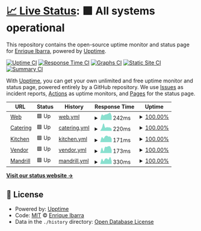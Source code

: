 # [📈 Live Status](https://enrique-ibarra.github.io/rh-v2): <!--live status--> **🟩 All systems operational**

This repository contains the open-source uptime monitor and status page for [Enrique Ibarra](https://enrique-ibarra.github.io/rh-v2), powered by [Upptime](https://github.com/upptime/upptime).

[![Uptime CI](https://github.com/enrique-ibarra/rh-v2/workflows/Uptime%20CI/badge.svg)](https://github.com/enrique-ibarra/rh-v2/actions?query=workflow%3A%22Uptime+CI%22)
[![Response Time CI](https://github.com/enrique-ibarra/rh-v2/workflows/Response%20Time%20CI/badge.svg)](https://github.com/enrique-ibarra/rh-v2/actions?query=workflow%3A%22Response+Time+CI%22)
[![Graphs CI](https://github.com/enrique-ibarra/rh-v2/workflows/Graphs%20CI/badge.svg)](https://github.com/enrique-ibarra/rh-v2/actions?query=workflow%3A%22Graphs+CI%22)
[![Static Site CI](https://github.com/enrique-ibarra/rh-v2/workflows/Static%20Site%20CI/badge.svg)](https://github.com/enrique-ibarra/rh-v2/actions?query=workflow%3A%22Static+Site+CI%22)
[![Summary CI](https://github.com/enrique-ibarra/rh-v2/workflows/Summary%20CI/badge.svg)](https://github.com/enrique-ibarra/rh-v2/actions?query=workflow%3A%22Summary+CI%22)

With [Upptime](https://upptime.js.org), you can get your own unlimited and free uptime monitor and status page, powered entirely by a GitHub repository. We use [Issues](https://github.com/enrique-ibarra/rh-v2/issues) as incident reports, [Actions](https://github.com/enrique-ibarra/rh-v2/actions) as uptime monitors, and [Pages](https://enrique-ibarra.github.io/rh-v2) for the status page.

<!--start: status pages-->
<!-- This summary is generated by Upptime (https://github.com/upptime/upptime) -->
<!-- Do not edit this manually, your changes will be overwritten -->
<!-- prettier-ignore -->
| URL | Status | History | Response Time | Uptime |
| --- | ------ | ------- | ------------- | ------ |
| <img alt="" src="https://roaminghunger.com/favicon.ico" height="13"> [Web](https://roaminghunger.com) | 🟩 Up | [web.yml](https://github.com/enrique-ibarra/rh-v2/commits/HEAD/history/web.yml) | <details><summary><img alt="Response time graph" src="./graphs/web/response-time-week.png" height="20"> 242ms</summary><br><a href="https://enrique-ibarra.github.io/rh-v2/history/web"><img alt="Response time 292" src="https://img.shields.io/endpoint?url=https%3A%2F%2Fraw.githubusercontent.com%2Fenrique-ibarra%2Frh-v2%2FHEAD%2Fapi%2Fweb%2Fresponse-time.json"></a><br><a href="https://enrique-ibarra.github.io/rh-v2/history/web"><img alt="24-hour response time 833" src="https://img.shields.io/endpoint?url=https%3A%2F%2Fraw.githubusercontent.com%2Fenrique-ibarra%2Frh-v2%2FHEAD%2Fapi%2Fweb%2Fresponse-time-day.json"></a><br><a href="https://enrique-ibarra.github.io/rh-v2/history/web"><img alt="7-day response time 242" src="https://img.shields.io/endpoint?url=https%3A%2F%2Fraw.githubusercontent.com%2Fenrique-ibarra%2Frh-v2%2FHEAD%2Fapi%2Fweb%2Fresponse-time-week.json"></a><br><a href="https://enrique-ibarra.github.io/rh-v2/history/web"><img alt="30-day response time 167" src="https://img.shields.io/endpoint?url=https%3A%2F%2Fraw.githubusercontent.com%2Fenrique-ibarra%2Frh-v2%2FHEAD%2Fapi%2Fweb%2Fresponse-time-month.json"></a><br><a href="https://enrique-ibarra.github.io/rh-v2/history/web"><img alt="1-year response time 285" src="https://img.shields.io/endpoint?url=https%3A%2F%2Fraw.githubusercontent.com%2Fenrique-ibarra%2Frh-v2%2FHEAD%2Fapi%2Fweb%2Fresponse-time-year.json"></a></details> | <details><summary><a href="https://enrique-ibarra.github.io/rh-v2/history/web">100.00%</a></summary><a href="https://enrique-ibarra.github.io/rh-v2/history/web"><img alt="All-time uptime 99.97%" src="https://img.shields.io/endpoint?url=https%3A%2F%2Fraw.githubusercontent.com%2Fenrique-ibarra%2Frh-v2%2FHEAD%2Fapi%2Fweb%2Fuptime.json"></a><br><a href="https://enrique-ibarra.github.io/rh-v2/history/web"><img alt="24-hour uptime 100.00%" src="https://img.shields.io/endpoint?url=https%3A%2F%2Fraw.githubusercontent.com%2Fenrique-ibarra%2Frh-v2%2FHEAD%2Fapi%2Fweb%2Fuptime-day.json"></a><br><a href="https://enrique-ibarra.github.io/rh-v2/history/web"><img alt="7-day uptime 100.00%" src="https://img.shields.io/endpoint?url=https%3A%2F%2Fraw.githubusercontent.com%2Fenrique-ibarra%2Frh-v2%2FHEAD%2Fapi%2Fweb%2Fuptime-week.json"></a><br><a href="https://enrique-ibarra.github.io/rh-v2/history/web"><img alt="30-day uptime 100.00%" src="https://img.shields.io/endpoint?url=https%3A%2F%2Fraw.githubusercontent.com%2Fenrique-ibarra%2Frh-v2%2FHEAD%2Fapi%2Fweb%2Fuptime-month.json"></a><br><a href="https://enrique-ibarra.github.io/rh-v2/history/web"><img alt="1-year uptime 100.00%" src="https://img.shields.io/endpoint?url=https%3A%2F%2Fraw.githubusercontent.com%2Fenrique-ibarra%2Frh-v2%2FHEAD%2Fapi%2Fweb%2Fuptime-year.json"></a></details>
| <img alt="" src="https://catering.roaminghunger.com/favicon.ico" height="13"> [Catering](https://catering.roaminghunger.com) | 🟩 Up | [catering.yml](https://github.com/enrique-ibarra/rh-v2/commits/HEAD/history/catering.yml) | <details><summary><img alt="Response time graph" src="./graphs/catering/response-time-week.png" height="20"> 220ms</summary><br><a href="https://enrique-ibarra.github.io/rh-v2/history/catering"><img alt="Response time 220" src="https://img.shields.io/endpoint?url=https%3A%2F%2Fraw.githubusercontent.com%2Fenrique-ibarra%2Frh-v2%2FHEAD%2Fapi%2Fcatering%2Fresponse-time.json"></a><br><a href="https://enrique-ibarra.github.io/rh-v2/history/catering"><img alt="24-hour response time 209" src="https://img.shields.io/endpoint?url=https%3A%2F%2Fraw.githubusercontent.com%2Fenrique-ibarra%2Frh-v2%2FHEAD%2Fapi%2Fcatering%2Fresponse-time-day.json"></a><br><a href="https://enrique-ibarra.github.io/rh-v2/history/catering"><img alt="7-day response time 220" src="https://img.shields.io/endpoint?url=https%3A%2F%2Fraw.githubusercontent.com%2Fenrique-ibarra%2Frh-v2%2FHEAD%2Fapi%2Fcatering%2Fresponse-time-week.json"></a><br><a href="https://enrique-ibarra.github.io/rh-v2/history/catering"><img alt="30-day response time 178" src="https://img.shields.io/endpoint?url=https%3A%2F%2Fraw.githubusercontent.com%2Fenrique-ibarra%2Frh-v2%2FHEAD%2Fapi%2Fcatering%2Fresponse-time-month.json"></a><br><a href="https://enrique-ibarra.github.io/rh-v2/history/catering"><img alt="1-year response time 213" src="https://img.shields.io/endpoint?url=https%3A%2F%2Fraw.githubusercontent.com%2Fenrique-ibarra%2Frh-v2%2FHEAD%2Fapi%2Fcatering%2Fresponse-time-year.json"></a></details> | <details><summary><a href="https://enrique-ibarra.github.io/rh-v2/history/catering">100.00%</a></summary><a href="https://enrique-ibarra.github.io/rh-v2/history/catering"><img alt="All-time uptime 99.96%" src="https://img.shields.io/endpoint?url=https%3A%2F%2Fraw.githubusercontent.com%2Fenrique-ibarra%2Frh-v2%2FHEAD%2Fapi%2Fcatering%2Fuptime.json"></a><br><a href="https://enrique-ibarra.github.io/rh-v2/history/catering"><img alt="24-hour uptime 100.00%" src="https://img.shields.io/endpoint?url=https%3A%2F%2Fraw.githubusercontent.com%2Fenrique-ibarra%2Frh-v2%2FHEAD%2Fapi%2Fcatering%2Fuptime-day.json"></a><br><a href="https://enrique-ibarra.github.io/rh-v2/history/catering"><img alt="7-day uptime 100.00%" src="https://img.shields.io/endpoint?url=https%3A%2F%2Fraw.githubusercontent.com%2Fenrique-ibarra%2Frh-v2%2FHEAD%2Fapi%2Fcatering%2Fuptime-week.json"></a><br><a href="https://enrique-ibarra.github.io/rh-v2/history/catering"><img alt="30-day uptime 100.00%" src="https://img.shields.io/endpoint?url=https%3A%2F%2Fraw.githubusercontent.com%2Fenrique-ibarra%2Frh-v2%2FHEAD%2Fapi%2Fcatering%2Fuptime-month.json"></a><br><a href="https://enrique-ibarra.github.io/rh-v2/history/catering"><img alt="1-year uptime 99.99%" src="https://img.shields.io/endpoint?url=https%3A%2F%2Fraw.githubusercontent.com%2Fenrique-ibarra%2Frh-v2%2FHEAD%2Fapi%2Fcatering%2Fuptime-year.json"></a></details>
| <img alt="" src="https://kitchen.roaminghunger.com/favicon.ico" height="13"> [Kitchen](https://kitchen.roaminghunger.com) | 🟩 Up | [kitchen.yml](https://github.com/enrique-ibarra/rh-v2/commits/HEAD/history/kitchen.yml) | <details><summary><img alt="Response time graph" src="./graphs/kitchen/response-time-week.png" height="20"> 171ms</summary><br><a href="https://enrique-ibarra.github.io/rh-v2/history/kitchen"><img alt="Response time 226" src="https://img.shields.io/endpoint?url=https%3A%2F%2Fraw.githubusercontent.com%2Fenrique-ibarra%2Frh-v2%2FHEAD%2Fapi%2Fkitchen%2Fresponse-time.json"></a><br><a href="https://enrique-ibarra.github.io/rh-v2/history/kitchen"><img alt="24-hour response time 206" src="https://img.shields.io/endpoint?url=https%3A%2F%2Fraw.githubusercontent.com%2Fenrique-ibarra%2Frh-v2%2FHEAD%2Fapi%2Fkitchen%2Fresponse-time-day.json"></a><br><a href="https://enrique-ibarra.github.io/rh-v2/history/kitchen"><img alt="7-day response time 171" src="https://img.shields.io/endpoint?url=https%3A%2F%2Fraw.githubusercontent.com%2Fenrique-ibarra%2Frh-v2%2FHEAD%2Fapi%2Fkitchen%2Fresponse-time-week.json"></a><br><a href="https://enrique-ibarra.github.io/rh-v2/history/kitchen"><img alt="30-day response time 171" src="https://img.shields.io/endpoint?url=https%3A%2F%2Fraw.githubusercontent.com%2Fenrique-ibarra%2Frh-v2%2FHEAD%2Fapi%2Fkitchen%2Fresponse-time-month.json"></a><br><a href="https://enrique-ibarra.github.io/rh-v2/history/kitchen"><img alt="1-year response time 219" src="https://img.shields.io/endpoint?url=https%3A%2F%2Fraw.githubusercontent.com%2Fenrique-ibarra%2Frh-v2%2FHEAD%2Fapi%2Fkitchen%2Fresponse-time-year.json"></a></details> | <details><summary><a href="https://enrique-ibarra.github.io/rh-v2/history/kitchen">100.00%</a></summary><a href="https://enrique-ibarra.github.io/rh-v2/history/kitchen"><img alt="All-time uptime 99.96%" src="https://img.shields.io/endpoint?url=https%3A%2F%2Fraw.githubusercontent.com%2Fenrique-ibarra%2Frh-v2%2FHEAD%2Fapi%2Fkitchen%2Fuptime.json"></a><br><a href="https://enrique-ibarra.github.io/rh-v2/history/kitchen"><img alt="24-hour uptime 100.00%" src="https://img.shields.io/endpoint?url=https%3A%2F%2Fraw.githubusercontent.com%2Fenrique-ibarra%2Frh-v2%2FHEAD%2Fapi%2Fkitchen%2Fuptime-day.json"></a><br><a href="https://enrique-ibarra.github.io/rh-v2/history/kitchen"><img alt="7-day uptime 100.00%" src="https://img.shields.io/endpoint?url=https%3A%2F%2Fraw.githubusercontent.com%2Fenrique-ibarra%2Frh-v2%2FHEAD%2Fapi%2Fkitchen%2Fuptime-week.json"></a><br><a href="https://enrique-ibarra.github.io/rh-v2/history/kitchen"><img alt="30-day uptime 100.00%" src="https://img.shields.io/endpoint?url=https%3A%2F%2Fraw.githubusercontent.com%2Fenrique-ibarra%2Frh-v2%2FHEAD%2Fapi%2Fkitchen%2Fuptime-month.json"></a><br><a href="https://enrique-ibarra.github.io/rh-v2/history/kitchen"><img alt="1-year uptime 99.99%" src="https://img.shields.io/endpoint?url=https%3A%2F%2Fraw.githubusercontent.com%2Fenrique-ibarra%2Frh-v2%2FHEAD%2Fapi%2Fkitchen%2Fuptime-year.json"></a></details>
| <img alt="" src="https://vendor.roaminghunger.com/favicon.ico" height="13"> [Vendor](https://vendor.roaminghunger.com) | 🟩 Up | [vendor.yml](https://github.com/enrique-ibarra/rh-v2/commits/HEAD/history/vendor.yml) | <details><summary><img alt="Response time graph" src="./graphs/vendor/response-time-week.png" height="20"> 173ms</summary><br><a href="https://enrique-ibarra.github.io/rh-v2/history/vendor"><img alt="Response time 245" src="https://img.shields.io/endpoint?url=https%3A%2F%2Fraw.githubusercontent.com%2Fenrique-ibarra%2Frh-v2%2FHEAD%2Fapi%2Fvendor%2Fresponse-time.json"></a><br><a href="https://enrique-ibarra.github.io/rh-v2/history/vendor"><img alt="24-hour response time 218" src="https://img.shields.io/endpoint?url=https%3A%2F%2Fraw.githubusercontent.com%2Fenrique-ibarra%2Frh-v2%2FHEAD%2Fapi%2Fvendor%2Fresponse-time-day.json"></a><br><a href="https://enrique-ibarra.github.io/rh-v2/history/vendor"><img alt="7-day response time 173" src="https://img.shields.io/endpoint?url=https%3A%2F%2Fraw.githubusercontent.com%2Fenrique-ibarra%2Frh-v2%2FHEAD%2Fapi%2Fvendor%2Fresponse-time-week.json"></a><br><a href="https://enrique-ibarra.github.io/rh-v2/history/vendor"><img alt="30-day response time 152" src="https://img.shields.io/endpoint?url=https%3A%2F%2Fraw.githubusercontent.com%2Fenrique-ibarra%2Frh-v2%2FHEAD%2Fapi%2Fvendor%2Fresponse-time-month.json"></a><br><a href="https://enrique-ibarra.github.io/rh-v2/history/vendor"><img alt="1-year response time 231" src="https://img.shields.io/endpoint?url=https%3A%2F%2Fraw.githubusercontent.com%2Fenrique-ibarra%2Frh-v2%2FHEAD%2Fapi%2Fvendor%2Fresponse-time-year.json"></a></details> | <details><summary><a href="https://enrique-ibarra.github.io/rh-v2/history/vendor">100.00%</a></summary><a href="https://enrique-ibarra.github.io/rh-v2/history/vendor"><img alt="All-time uptime 99.96%" src="https://img.shields.io/endpoint?url=https%3A%2F%2Fraw.githubusercontent.com%2Fenrique-ibarra%2Frh-v2%2FHEAD%2Fapi%2Fvendor%2Fuptime.json"></a><br><a href="https://enrique-ibarra.github.io/rh-v2/history/vendor"><img alt="24-hour uptime 100.00%" src="https://img.shields.io/endpoint?url=https%3A%2F%2Fraw.githubusercontent.com%2Fenrique-ibarra%2Frh-v2%2FHEAD%2Fapi%2Fvendor%2Fuptime-day.json"></a><br><a href="https://enrique-ibarra.github.io/rh-v2/history/vendor"><img alt="7-day uptime 100.00%" src="https://img.shields.io/endpoint?url=https%3A%2F%2Fraw.githubusercontent.com%2Fenrique-ibarra%2Frh-v2%2FHEAD%2Fapi%2Fvendor%2Fuptime-week.json"></a><br><a href="https://enrique-ibarra.github.io/rh-v2/history/vendor"><img alt="30-day uptime 100.00%" src="https://img.shields.io/endpoint?url=https%3A%2F%2Fraw.githubusercontent.com%2Fenrique-ibarra%2Frh-v2%2FHEAD%2Fapi%2Fvendor%2Fuptime-month.json"></a><br><a href="https://enrique-ibarra.github.io/rh-v2/history/vendor"><img alt="1-year uptime 99.99%" src="https://img.shields.io/endpoint?url=https%3A%2F%2Fraw.githubusercontent.com%2Fenrique-ibarra%2Frh-v2%2FHEAD%2Fapi%2Fvendor%2Fuptime-year.json"></a></details>
| <img alt="" src="https://icons.duckduckgo.com/ip3/mandrillapp.com.ico" height="13"> [Mandrill](https://mandrillapp.com) | 🟩 Up | [mandrill.yml](https://github.com/enrique-ibarra/rh-v2/commits/HEAD/history/mandrill.yml) | <details><summary><img alt="Response time graph" src="./graphs/mandrill/response-time-week.png" height="20"> 330ms</summary><br><a href="https://enrique-ibarra.github.io/rh-v2/history/mandrill"><img alt="Response time 291" src="https://img.shields.io/endpoint?url=https%3A%2F%2Fraw.githubusercontent.com%2Fenrique-ibarra%2Frh-v2%2FHEAD%2Fapi%2Fmandrill%2Fresponse-time.json"></a><br><a href="https://enrique-ibarra.github.io/rh-v2/history/mandrill"><img alt="24-hour response time 201" src="https://img.shields.io/endpoint?url=https%3A%2F%2Fraw.githubusercontent.com%2Fenrique-ibarra%2Frh-v2%2FHEAD%2Fapi%2Fmandrill%2Fresponse-time-day.json"></a><br><a href="https://enrique-ibarra.github.io/rh-v2/history/mandrill"><img alt="7-day response time 330" src="https://img.shields.io/endpoint?url=https%3A%2F%2Fraw.githubusercontent.com%2Fenrique-ibarra%2Frh-v2%2FHEAD%2Fapi%2Fmandrill%2Fresponse-time-week.json"></a><br><a href="https://enrique-ibarra.github.io/rh-v2/history/mandrill"><img alt="30-day response time 283" src="https://img.shields.io/endpoint?url=https%3A%2F%2Fraw.githubusercontent.com%2Fenrique-ibarra%2Frh-v2%2FHEAD%2Fapi%2Fmandrill%2Fresponse-time-month.json"></a><br><a href="https://enrique-ibarra.github.io/rh-v2/history/mandrill"><img alt="1-year response time 291" src="https://img.shields.io/endpoint?url=https%3A%2F%2Fraw.githubusercontent.com%2Fenrique-ibarra%2Frh-v2%2FHEAD%2Fapi%2Fmandrill%2Fresponse-time-year.json"></a></details> | <details><summary><a href="https://enrique-ibarra.github.io/rh-v2/history/mandrill">100.00%</a></summary><a href="https://enrique-ibarra.github.io/rh-v2/history/mandrill"><img alt="All-time uptime 99.94%" src="https://img.shields.io/endpoint?url=https%3A%2F%2Fraw.githubusercontent.com%2Fenrique-ibarra%2Frh-v2%2FHEAD%2Fapi%2Fmandrill%2Fuptime.json"></a><br><a href="https://enrique-ibarra.github.io/rh-v2/history/mandrill"><img alt="24-hour uptime 100.00%" src="https://img.shields.io/endpoint?url=https%3A%2F%2Fraw.githubusercontent.com%2Fenrique-ibarra%2Frh-v2%2FHEAD%2Fapi%2Fmandrill%2Fuptime-day.json"></a><br><a href="https://enrique-ibarra.github.io/rh-v2/history/mandrill"><img alt="7-day uptime 100.00%" src="https://img.shields.io/endpoint?url=https%3A%2F%2Fraw.githubusercontent.com%2Fenrique-ibarra%2Frh-v2%2FHEAD%2Fapi%2Fmandrill%2Fuptime-week.json"></a><br><a href="https://enrique-ibarra.github.io/rh-v2/history/mandrill"><img alt="30-day uptime 100.00%" src="https://img.shields.io/endpoint?url=https%3A%2F%2Fraw.githubusercontent.com%2Fenrique-ibarra%2Frh-v2%2FHEAD%2Fapi%2Fmandrill%2Fuptime-month.json"></a><br><a href="https://enrique-ibarra.github.io/rh-v2/history/mandrill"><img alt="1-year uptime 99.94%" src="https://img.shields.io/endpoint?url=https%3A%2F%2Fraw.githubusercontent.com%2Fenrique-ibarra%2Frh-v2%2FHEAD%2Fapi%2Fmandrill%2Fuptime-year.json"></a></details>

<!--end: status pages-->

[**Visit our status website →**](https://enrique-ibarra.github.io/rh-v2)

## 📄 License

- Powered by: [Upptime](https://github.com/upptime/upptime)
- Code: [MIT](./LICENSE) © [Enrique Ibarra](https://enrique-ibarra.github.io/rh-v2)
- Data in the `./history` directory: [Open Database License](https://opendatacommons.org/licenses/odbl/1-0/)
